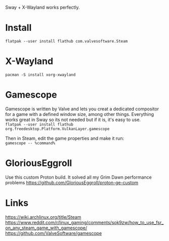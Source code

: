 Sway + X-Wayland works perfectly.

# Install
`flatpak --user install flathub com.valvesoftware.Steam`

# X-Wayland
`pacman -S install xorg-xwayland`


# Gamescope

Gamescope is written by Valve and lets you creat a dedicated compositor for a game with a defined window size, among other things. Everything works great in Sway so its not needed but if it is, it's easy to use.  
`flatpak --user install flathub org.freedesktop.Platform.VulkanLayer.gamescope`

Then in Steam, edit the game properties and make it run:  
`gamescope -- %command%`

# GloriousEggroll
Use this custom Proton build. It solved all my Grim Dawn performance problems
https://github.com/GloriousEggroll/proton-ge-custom


# Links
https://wiki.archlinux.org/title/Steam
https://www.reddit.com/r/linux_gaming/comments/sok9zw/how_to_use_fsr_on_any_steam_game_with_gamescope/
https://github.com/ValveSoftware/gamescope

